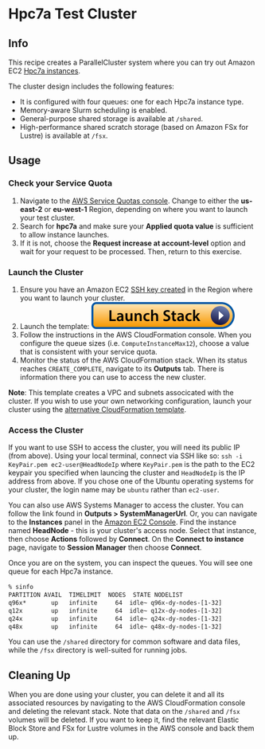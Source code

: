 # Hpc7a Test Cluster

## Info

This recipe creates a ParallelCluster system where you can try out Amazon EC2 [Hpc7a instances](https://aws.amazon.com/ec2/instance-types/hpc7a/). 

The cluster design includes the following features:

* It is configured with four queues: one for each Hpc7a instance type.
* Memory-aware Slurm scheduling is enabled.
* General-purpose shared storage is available at `/shared`.
* High-performance shared scratch storage (based on Amazon FSx for Lustre) is available at `/fsx`.

## Usage

### Check your Service Quota

1. Navigate to the [AWS Service Quotas console](https://console.aws.amazon.com/servicequotas/home/services/ec2/quotas). Change to either the **us-east-2** or **eu-west-1** Region, depending on where you want to launch your test cluster. 
2. Search for **hpc7a** and make sure your **Applied quota value** is sufficient to allow instance launches.
3. If it is not, choose the **Request increase at account-level** option and wait for your request to be processed. Then, return to this exercise. 

### Launch the Cluster

1. Ensure you have an Amazon EC2 [SSH key created](https://docs.aws.amazon.com/AWSEC2/latest/UserGuide/create-key-pairs.html#having-ec2-create-your-key-pair) in the Region where you want to launch your cluster.
2. Launch the template: [![Launch stack](../../../docs/media/launch-stack.svg)](https://us-east-2.console.aws.amazon.com/cloudformation/home?region=us-east-2#/stacks/create/review?stackName=try-hpc7a&templateURL=https://aws-hpc-recipes.s3.us-east-1.amazonaws.com/main/recipes/pcluster/try_hpc7a/assets/launch.yaml)
3. Follow the instructions in the AWS CloudFormation console. When you configure the queue sizes (i.e. `ComputeInstanceMax12`), choose a value that is consistent with your service quota. 
4. Monitor the status of the AWS CloudFormation stack. When its status reaches `CREATE_COMPLETE`, navigate to its **Outputs** tab. There is information there you can use to access the new cluster. 

**Note**: This template creates a VPC and subnets associcated with the cluster. If you wish to use your own networking configuration, launch your cluster using the [alternative CloudFormation template](https://us-east-2.console.aws.amazon.com/cloudformation/home?region=us-east-2#/stacks/create/review?stackName=try-hpc7a&templateURL=https://aws-hpc-recipes.s3.us-east-1.amazonaws.com/main/recipes/pcluster/try_hpc7a/assets/launch-alt.yaml). 

### Access the Cluster

If you want to use SSH to access the cluster, you will need its public IP (from above). Using your local terminal, connect via SSH like so: `ssh -i KeyPair.pem ec2-user@HeadNodeIp` where `KeyPair.pem` is the path to the EC2 keypair you specified when launcing the cluster and `HeadNodeIp` is the IP address from above. If you chose one of the Ubuntu operating systems for your cluster, the login name may be `ubuntu` rather than `ec2-user`.

You can also use AWS Systems Manager to access the cluster. You can follow the link found in **Outputs > SystemManagerUrl**. Or, you can navigate to the **Instances** panel in the [Amazon EC2 Console](https://console.aws.amazon.com/ec2/home#Instances). Find the instance named **HeadNode** - this is your cluster's access node. Select that instance, then choose **Actions** followed by **Connect**. On the **Connect to instance** page, navigate to **Session Manager** then choose **Connect**.

Once you are on the system, you can inspect the queues. You will see one queue for each Hpc7a instance. 

```shell
% sinfo
PARTITION AVAIL  TIMELIMIT  NODES  STATE NODELIST
q96x*       up   infinite     64  idle~ q96x-dy-nodes-[1-32]
q12x        up   infinite     64  idle~ q12x-dy-nodes-[1-32]
q24x        up   infinite     64  idle~ q24x-dy-nodes-[1-32]
q48x        up   infinite     64  idle~ q48x-dy-nodes-[1-32]
```

You can use the `/shared` directory for common software and data files, while the `/fsx` directory is well-suited for running jobs. 

## Cleaning Up

When you are done using your cluster, you can delete it and all its associated resources by navigating to the AWS CloudFormation console and deleting the relevant stack. Note that data on the `/shared` and `/fsx` volumes will be deleted. If you want to keep it, find the relevant Elastic Block Store and FSx for Lustre volumes in the AWS console and back them up.
